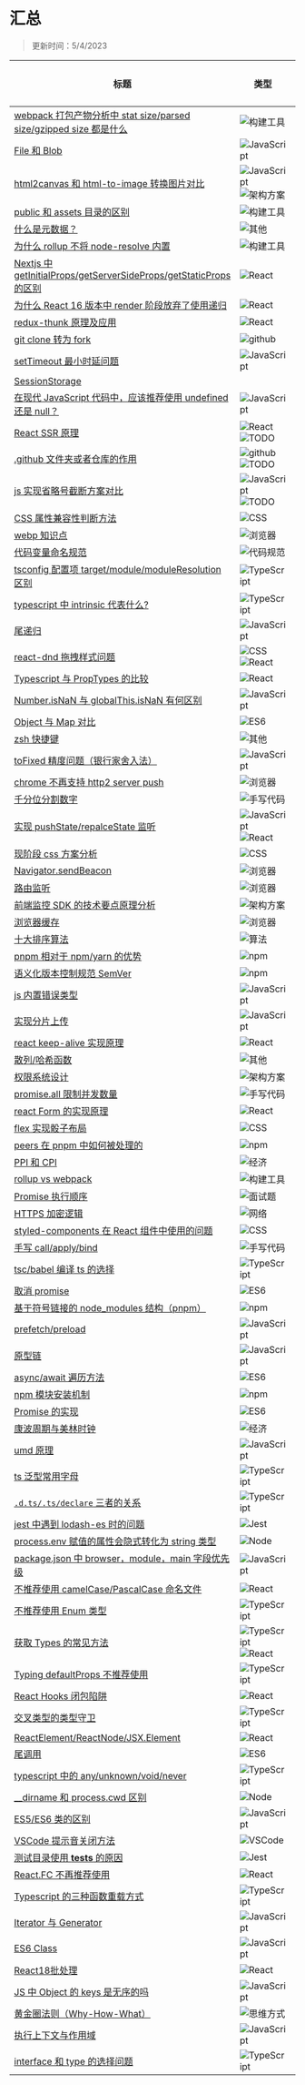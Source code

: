 # 汇总

> 更新时间：5/4/2023

|标题|类型|更新时间|评论数|
|---|---|---|---|
|[webpack 打包产物分析中 stat size/parsed size/gzipped size 都是什么](https://github.com/nmsn/blog/issues/92)|![构建工具](https://img.shields.io/badge/-构建工具-fbca04)|2023/5/4|0|
|[File 和 Blob](https://github.com/nmsn/blog/issues/91)|![JavaScript](https://img.shields.io/badge/-JavaScript-c2e0c6)|2023/5/2|1|
|[html2canvas 和 html-to-image 转换图片对比](https://github.com/nmsn/blog/issues/90)|![JavaScript](https://img.shields.io/badge/-JavaScript-c2e0c6) ![架构方案](https://img.shields.io/badge/-架构方案-204C57)|2023/4/28|2|
|[public 和 assets 目录的区别](https://github.com/nmsn/blog/issues/89)|![构建工具](https://img.shields.io/badge/-构建工具-fbca04)|2023/4/20|1|
|[什么是元数据？](https://github.com/nmsn/blog/issues/88)|![其他](https://img.shields.io/badge/-其他-fef2c0)|2023/3/2|1|
|[为什么 rollup 不将 node-resolve 内置](https://github.com/nmsn/blog/issues/87)|![构建工具](https://img.shields.io/badge/-构建工具-fbca04)|2023/2/20|1|
|[Nextjs 中 getInitialProps/getServerSideProps/getStaticProps 的区别](https://github.com/nmsn/blog/issues/86)|![React](https://img.shields.io/badge/-React-0B39DD)|2023/2/7|1|
|[为什么 React 16 版本中 render 阶段放弃了使用递归](https://github.com/nmsn/blog/issues/85)|![React](https://img.shields.io/badge/-React-0B39DD)|2023/2/3|1|
|[redux-thunk 原理及应用](https://github.com/nmsn/blog/issues/84)|![React](https://img.shields.io/badge/-React-0B39DD)|2023/2/1|1|
|[git clone 转为 fork](https://github.com/nmsn/blog/issues/83)|![github](https://img.shields.io/badge/-github-000000)|2023/1/31|1|
|[setTimeout 最小时延问题](https://github.com/nmsn/blog/issues/82)|![JavaScript](https://img.shields.io/badge/-JavaScript-c2e0c6)|2023/1/30|1|
|[SessionStorage](https://github.com/nmsn/blog/issues/81)||2023/1/19|0|
|[在现代 JavaScript 代码中，应该推荐使用 undefined 还是 null？](https://github.com/nmsn/blog/issues/80)|![JavaScript](https://img.shields.io/badge/-JavaScript-c2e0c6)|2023/1/19|2|
|[React SSR 原理](https://github.com/nmsn/blog/issues/79)|![React](https://img.shields.io/badge/-React-0B39DD) ![TODO](https://img.shields.io/badge/-TODO-539FF4)|2023/1/10|0|
|[.github 文件夹或者仓库的作用](https://github.com/nmsn/blog/issues/78)|![github](https://img.shields.io/badge/-github-000000) ![TODO](https://img.shields.io/badge/-TODO-539FF4)|2023/1/9|0|
|[js 实现省略号截断方案对比](https://github.com/nmsn/blog/issues/77)|![JavaScript](https://img.shields.io/badge/-JavaScript-c2e0c6) ![TODO](https://img.shields.io/badge/-TODO-539FF4)|2023/1/6|1|
|[CSS 属性兼容性判断方法](https://github.com/nmsn/blog/issues/76)|![CSS](https://img.shields.io/badge/-CSS-4B6FEB)|2023/1/2|1|
|[webp 知识点](https://github.com/nmsn/blog/issues/75)|![浏览器](https://img.shields.io/badge/-浏览器-1d76db)|2022/12/27|0|
|[代码变量命名规范](https://github.com/nmsn/blog/issues/74)|![代码规范](https://img.shields.io/badge/-代码规范-e99695)|2022/12/16|1|
|[tsconfig 配置项 target/module/moduleResolution 区别](https://github.com/nmsn/blog/issues/73)|![TypeScript](https://img.shields.io/badge/-TypeScript-0987E7)|2022/12/15|1|
|[typescript 中 intrinsic 代表什么?](https://github.com/nmsn/blog/issues/72)|![TypeScript](https://img.shields.io/badge/-TypeScript-0987E7)|2022/12/15|1|
|[尾递归](https://github.com/nmsn/blog/issues/71)|![JavaScript](https://img.shields.io/badge/-JavaScript-c2e0c6)|2022/12/7|1|
|[react-dnd 拖拽样式问题](https://github.com/nmsn/blog/issues/70)|![CSS](https://img.shields.io/badge/-CSS-4B6FEB) ![React](https://img.shields.io/badge/-React-0B39DD)|2022/12/6|1|
|[Typescript 与 PropTypes 的比较](https://github.com/nmsn/blog/issues/69)|![React](https://img.shields.io/badge/-React-0B39DD)|2022/12/4|1|
|[Number.isNaN 与 globalThis.isNaN 有何区别](https://github.com/nmsn/blog/issues/68)|![JavaScript](https://img.shields.io/badge/-JavaScript-c2e0c6)|2022/11/30|1|
|[Object 与 Map 对比](https://github.com/nmsn/blog/issues/67)|![ES6](https://img.shields.io/badge/-ES6-F6AC2E)|2022/11/29|2|
|[zsh 快捷键](https://github.com/nmsn/blog/issues/66)|![其他](https://img.shields.io/badge/-其他-fef2c0)|2022/11/25|0|
|[toFixed 精度问题（银行家舍入法）](https://github.com/nmsn/blog/issues/65)|![JavaScript](https://img.shields.io/badge/-JavaScript-c2e0c6)|2022/11/24|1|
|[chrome 不再支持 http2 server push](https://github.com/nmsn/blog/issues/64)|![浏览器](https://img.shields.io/badge/-浏览器-1d76db)|2022/11/24|1|
|[千分位分割数字](https://github.com/nmsn/blog/issues/63)|![手写代码](https://img.shields.io/badge/-手写代码-d4c5f9)|2022/11/17|0|
|[实现 pushState/repalceState 监听](https://github.com/nmsn/blog/issues/62)|![JavaScript](https://img.shields.io/badge/-JavaScript-c2e0c6) ![React](https://img.shields.io/badge/-React-0B39DD)|2022/11/15|0|
|[现阶段 css 方案分析](https://github.com/nmsn/blog/issues/61)|![CSS](https://img.shields.io/badge/-CSS-4B6FEB)|2022/11/18|0|
|[Navigator.sendBeacon](https://github.com/nmsn/blog/issues/60)|![浏览器](https://img.shields.io/badge/-浏览器-1d76db)|2022/11/15|0|
|[路由监听](https://github.com/nmsn/blog/issues/59)|![浏览器](https://img.shields.io/badge/-浏览器-1d76db)|2022/11/13|0|
|[前端监控 SDK 的技术要点原理分析](https://github.com/nmsn/blog/issues/58)|![架构方案](https://img.shields.io/badge/-架构方案-204C57)|2022/11/13|0|
|[浏览器缓存](https://github.com/nmsn/blog/issues/57)|![浏览器](https://img.shields.io/badge/-浏览器-1d76db)|2022/11/16|1|
|[十大排序算法](https://github.com/nmsn/blog/issues/56)|![算法](https://img.shields.io/badge/-算法-c5def5)|2022/11/28|0|
|[pnpm 相对于 npm/yarn 的优势](https://github.com/nmsn/blog/issues/55)|![npm](https://img.shields.io/badge/-npm-D8321E)|2022/10/31|0|
|[语义化版本控制规范 SemVer](https://github.com/nmsn/blog/issues/54)|![npm](https://img.shields.io/badge/-npm-D8321E)|2022/10/28|0|
|[js 内置错误类型](https://github.com/nmsn/blog/issues/53)|![JavaScript](https://img.shields.io/badge/-JavaScript-c2e0c6)|2022/10/27|0|
|[实现分片上传](https://github.com/nmsn/blog/issues/52)|![JavaScript](https://img.shields.io/badge/-JavaScript-c2e0c6)|2022/10/23|0|
|[react keep-alive 实现原理](https://github.com/nmsn/blog/issues/51)|![React](https://img.shields.io/badge/-React-0B39DD)|2022/10/18|0|
|[散列/哈希函数](https://github.com/nmsn/blog/issues/50)|![其他](https://img.shields.io/badge/-其他-fef2c0)|2022/10/17|0|
|[权限系统设计](https://github.com/nmsn/blog/issues/49)|![架构方案](https://img.shields.io/badge/-架构方案-204C57)|2022/10/10|0|
|[promise.all 限制并发数量](https://github.com/nmsn/blog/issues/48)|![手写代码](https://img.shields.io/badge/-手写代码-d4c5f9)|2022/10/9|0|
|[react Form 的实现原理](https://github.com/nmsn/blog/issues/47)|![React](https://img.shields.io/badge/-React-0B39DD)|2022/9/18|0|
|[flex 实现骰子布局](https://github.com/nmsn/blog/issues/46)|![CSS](https://img.shields.io/badge/-CSS-4B6FEB)|2022/9/15|0|
|[peers 在 pnpm 中如何被处理的](https://github.com/nmsn/blog/issues/45)|![npm](https://img.shields.io/badge/-npm-D8321E)|2022/11/1|1|
|[PPI 和 CPI](https://github.com/nmsn/blog/issues/44)|![经济](https://img.shields.io/badge/-经济-E68647)|2022/9/13|0|
|[rollup vs webpack](https://github.com/nmsn/blog/issues/43)|![构建工具](https://img.shields.io/badge/-构建工具-fbca04)|2023/2/20|0|
|[Promise 执行顺序](https://github.com/nmsn/blog/issues/42)|![面试题](https://img.shields.io/badge/-面试题-9ED7E3)|2022/9/6|0|
|[HTTPS 加密逻辑](https://github.com/nmsn/blog/issues/41)|![网络](https://img.shields.io/badge/-网络-bfdadc)|2022/8/31|0|
|[styled-components 在 React 组件中使用的问题](https://github.com/nmsn/blog/issues/40)|![CSS](https://img.shields.io/badge/-CSS-4B6FEB)|2022/8/31|0|
|[手写 call/apply/bind](https://github.com/nmsn/blog/issues/39)|![手写代码](https://img.shields.io/badge/-手写代码-d4c5f9)|2022/9/7|1|
|[tsc/babel 编译 ts 的选择](https://github.com/nmsn/blog/issues/38)|![TypeScript](https://img.shields.io/badge/-TypeScript-0987E7)|2023/4/10|1|
|[取消 promise](https://github.com/nmsn/blog/issues/37)|![ES6](https://img.shields.io/badge/-ES6-F6AC2E)|2022/8/24|0|
|[基于符号链接的 node_modules 结构（pnpm）](https://github.com/nmsn/blog/issues/36)|![npm](https://img.shields.io/badge/-npm-D8321E)|2022/11/1|1|
|[prefetch/preload](https://github.com/nmsn/blog/issues/35)|![JavaScript](https://img.shields.io/badge/-JavaScript-c2e0c6)|2022/8/24|0|
|[原型链](https://github.com/nmsn/blog/issues/34)|![JavaScript](https://img.shields.io/badge/-JavaScript-c2e0c6)|2022/8/24|1|
|[async/await 遍历方法](https://github.com/nmsn/blog/issues/33)|![ES6](https://img.shields.io/badge/-ES6-F6AC2E)|2022/8/23|0|
|[ npm 模块安装机制](https://github.com/nmsn/blog/issues/32)|![npm](https://img.shields.io/badge/-npm-D8321E)|2022/8/23|0|
|[Promise 的实现](https://github.com/nmsn/blog/issues/31)|![ES6](https://img.shields.io/badge/-ES6-F6AC2E)|2022/8/21|0|
|[康波周期与美林时钟](https://github.com/nmsn/blog/issues/30)|![经济](https://img.shields.io/badge/-经济-E68647)|2022/8/20|0|
|[umd 原理](https://github.com/nmsn/blog/issues/29)|![JavaScript](https://img.shields.io/badge/-JavaScript-c2e0c6)|2022/8/21|0|
|[ts 泛型常用字母](https://github.com/nmsn/blog/issues/28)|![TypeScript](https://img.shields.io/badge/-TypeScript-0987E7)|2022/8/15|0|
|[`.d.ts/.ts/declare` 三者的关系](https://github.com/nmsn/blog/issues/27)|![TypeScript](https://img.shields.io/badge/-TypeScript-0987E7)|2022/8/12|0|
|[jest 中遇到 lodash-es 时的问题](https://github.com/nmsn/blog/issues/26)|![Jest](https://img.shields.io/badge/-Jest-c5def5)|2022/8/11|0|
|[process.env 赋值的属性会隐式转化为 string 类型](https://github.com/nmsn/blog/issues/25)|![Node](https://img.shields.io/badge/-Node-A6BF40)|2022/8/9|0|
|[package.json 中 browser，module，main 字段优先级](https://github.com/nmsn/blog/issues/23)|![JavaScript](https://img.shields.io/badge/-JavaScript-c2e0c6)|2022/7/27|0|
|[不推荐使用 camelCase/PascalCase 命名文件](https://github.com/nmsn/blog/issues/22)|![React](https://img.shields.io/badge/-React-0B39DD)|2022/7/25|0|
|[不推荐使用 Enum 类型](https://github.com/nmsn/blog/issues/21)|![TypeScript](https://img.shields.io/badge/-TypeScript-0987E7)|2023/3/24|3|
|[获取 Types 的常见方法](https://github.com/nmsn/blog/issues/20)|![TypeScript](https://img.shields.io/badge/-TypeScript-0987E7) ![React](https://img.shields.io/badge/-React-0B39DD)|2022/7/11|0|
|[Typing defaultProps 不推荐使用](https://github.com/nmsn/blog/issues/19)|![TypeScript](https://img.shields.io/badge/-TypeScript-0987E7)|2022/7/11|0|
|[React Hooks 闭包陷阱](https://github.com/nmsn/blog/issues/18)|![React](https://img.shields.io/badge/-React-0B39DD)|2022/7/11|0|
|[交叉类型的类型守卫](https://github.com/nmsn/blog/issues/17)|![TypeScript](https://img.shields.io/badge/-TypeScript-0987E7)|2022/7/1|0|
|[ReactElement/ReactNode/JSX.Element](https://github.com/nmsn/blog/issues/16)|![React](https://img.shields.io/badge/-React-0B39DD)|2022/6/29|0|
|[尾调用](https://github.com/nmsn/blog/issues/15)|![ES6](https://img.shields.io/badge/-ES6-F6AC2E)|2022/6/29|0|
|[typescript 中的 any/unknown/void/never](https://github.com/nmsn/blog/issues/14)|![TypeScript](https://img.shields.io/badge/-TypeScript-0987E7)|2022/6/11|0|
|[__dirname 和 process.cwd 区别](https://github.com/nmsn/blog/issues/13)|![Node](https://img.shields.io/badge/-Node-A6BF40)|2022/6/9|0|
|[ES5/ES6 类的区别](https://github.com/nmsn/blog/issues/12)|![JavaScript](https://img.shields.io/badge/-JavaScript-c2e0c6)|2022/6/11|0|
|[VSCode 提示音关闭方法](https://github.com/nmsn/blog/issues/11)|![VSCode](https://img.shields.io/badge/-VSCode-c5def5)|2022/5/31|0|
|[测试目录使用 __tests__ 的原因](https://github.com/nmsn/blog/issues/10)|![Jest](https://img.shields.io/badge/-Jest-c5def5)|2022/5/31|0|
|[React.FC 不再推荐使用](https://github.com/nmsn/blog/issues/9)|![React](https://img.shields.io/badge/-React-0B39DD)|2022/5/30|0|
|[Typescript 的三种函数重载方式](https://github.com/nmsn/blog/issues/8)|![TypeScript](https://img.shields.io/badge/-TypeScript-0987E7)|2022/5/27|0|
|[Iterator 与 Generator](https://github.com/nmsn/blog/issues/7)|![JavaScript](https://img.shields.io/badge/-JavaScript-c2e0c6)|2022/5/23|0|
|[ES6 Class](https://github.com/nmsn/blog/issues/6)|![JavaScript](https://img.shields.io/badge/-JavaScript-c2e0c6)|2022/8/24|2|
|[React18批处理](https://github.com/nmsn/blog/issues/5)|![React](https://img.shields.io/badge/-React-0B39DD)|2022/5/23|1|
|[JS 中 Object 的 keys 是无序的吗](https://github.com/nmsn/blog/issues/4)|![JavaScript](https://img.shields.io/badge/-JavaScript-c2e0c6)|2022/5/22|0|
|[黄金圈法则（Why-How-What）](https://github.com/nmsn/blog/issues/3)|![思维方式](https://img.shields.io/badge/-思维方式-c5def5)|2022/5/19|0|
|[执行上下文与作用域](https://github.com/nmsn/blog/issues/2)|![JavaScript](https://img.shields.io/badge/-JavaScript-c2e0c6)|2022/5/18|1|
|[interface 和 type 的选择问题](https://github.com/nmsn/blog/issues/1)|![TypeScript](https://img.shields.io/badge/-TypeScript-0987E7)|2023/3/24|4|